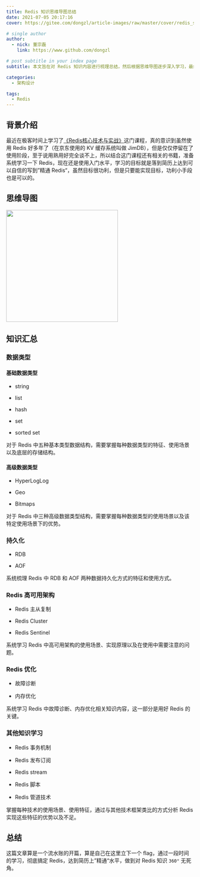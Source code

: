 ```yaml
---
title: Redis 知识思维导图总结
date: 2021-07-05 20:17:16
cover: https://gitee.com/dongzl/article-images/raw/master/cover/redis_study.png

# single author
author:
  - nick: 董宗磊
    link: https://www.github.com/dongzl

# post subtitle in your index page
subtitle: 本文旨在对 Redis 知识内容进行梳理总结，然后根据思维导图逐步深入学习，最终达到精通 Redis 地步。

categories: 
  - 架构设计

tags: 
  - Redis
---
```


## 背景介绍

最近在极客时间上学习了[《Redis核心技术与实战》](https://time.geekbang.org/column/intro/100056701)这门课程，真的意识到虽然使用 Redis 好多年了（在京东使用的 KV 缓存系统叫做 JimDB），但是仅仅停留在了使用阶段，至于说用熟用好完全谈不上，所以结合这门课程还有相关的书籍，准备系统学习一下 Redis，现在还是使用入门水平，学习的目标就是落到简历上达到可以自信的写到”精通 Redis“，虽然目标很功利，但是只要能实现目标，功利小手段也是可以的。

## 思维导图

<img src="https://gitee.com/dongzl/article-images/raw/master/2021/02-Reactor-Pattern-Scalable-IO-In-Java/Reactor-Pattern-Scalable-IO-In-Java-01.jpeg" style="width:300px"/>

## 知识汇总

### 数据类型

#### 基础数据类型

- string

- list

- hash

- set

- sorted set

对于 Redis 中五种基本类型数据结构，需要掌握每种数据类型的特征、使用场景以及底层的存储结构。

#### 高级数据类型

- HyperLogLog

- Geo

- Bitmaps

对于 Redis 中三种高级数据类型结构，需要掌握每种数据类型的使用场景以及该特定使用场景下的优势。

### 持久化

- RDB

- AOF

系统梳理 Redis 中 RDB 和 AOF 两种数据持久化方式的特征和使用方式。

### Redis 高可用架构

- Redis 主从复制

- Redis Cluster

- Redis Sentinel

系统学习 Redis 中高可用架构的使用场景、实现原理以及在使用中需要注意的问题。

### Redis 优化

- 故障诊断

- 内存优化

系统学习 Redis 中故障诊断、内存优化相关知识内容，这一部分是用好 Redis 的关键。

### 其他知识学习

- Redis 事务机制

- Redis 发布订阅

- Redis stream

- Redis 脚本

- Redis 管道技术

掌握每种技术的使用场景、使用特征，通过与其他技术框架类比的方式分析 Redis 实现这些特征的优势以及不足。

## 总结

这篇文章算是一个流水账的开篇，算是自己在这里立下一个 flag，通过一段时间的学习，彻底搞定 Redis，达到简历上”精通“水平，做到对 Redis 知识 `360°` 无死角。